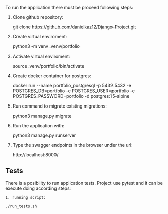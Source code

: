 To run the application there must be proceed following steps:

1. Clone github repository:

    git clone https://github.com/danielkaz12/Django-Project.git

1. Create virtual enviroment:

    python3 -m venv .venv/portfolio

2. Activate virtual enviroment:

    source .venv/portfolio/bin/activate

3. Create docker container for postgres:

    docker run --name portfolio_postgresql -p 5432:5432 -e POSTGRES_DB=portfolio -e POSTGRES_USER=portfolio -e POSTGRES_PASSWORD=portfolio -d postgres:15-alpine

4. Run command to migrate existing migrations:

    python3 manage.py migrate

5. Run the application with:

    python3 manage.py runserver

6. Type the swagger endpoints in the browser under the url:

    http://localhost:8000/

## Tests

There is a posibility to run application tests. Project use pytest and it can be execute doing according steps:

    1. running script:

    ./run_tests.sh
